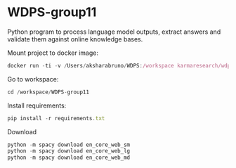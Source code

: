 # WDPS-group11
Python program to process language model outputs, extract answers and validate them against online knowledge bases.

Mount project to docker image:

```jsx
docker run -ti -v /Users/aksharabruno/WDPS:/workspace karmaresearch/wdps2
```

Go to workspace:

```jsx
cd /workspace/WDPS-group11
```

Install requirements:

```jsx
pip install -r requirements.txt
```

Download
```jsx
python -m spacy download en_core_web_sm
python -m spacy download en_core_web_lg
python -m spacy download en_core_web_md
```
